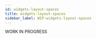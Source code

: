 ```yaml
---
id: widgets-layout-spaces
title: widgets-layout-spaces
sidebar_label: WIP-widgets-layout-spaces
---
```



WORK IN PROGRESS
        